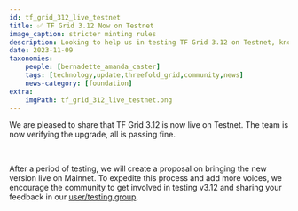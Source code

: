 ```yaml
---
id: tf_grid_312_live_testnet
title: ✅️ TF Grid 3.12 Now on Testnet
image_caption: stricter minting rules 
description: Looking to help us in testing TF Grid 3.12 on Testnet, know more here. 
date: 2023-11-09
taxonomies:
    people: [bernadette_amanda_caster]
    tags: [technology,update,threefold_grid,community,news]
    news-category: [foundation]
extra:
    imgPath: tf_grid_312_live_testnet.png
---
```




We are pleased to share that TF Grid 3.12 is now live on Testnet. The team is now verifying the upgrade, all is passing fine.

<br/>

After a period of testing, we will create a proposal on bringing the new version live on Mainnet. To expedite this process and add more voices, we encourage the community to get involved in testing v3.12 and sharing your feedback in our [user/testing group](https://t.me/threefoldtesting). 